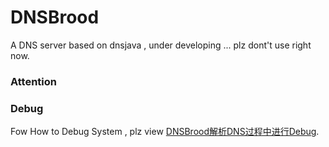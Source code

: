 # DNSBrood
A DNS server based on dnsjava  , under developing ... plz dont't use right now.

### Attention

### Debug

Fow How to Debug System , plz view [DNSBrood解析DNS过程中进行Debug](http://www.liumapp.com/articles/2017/07/12/1499822853171.html).